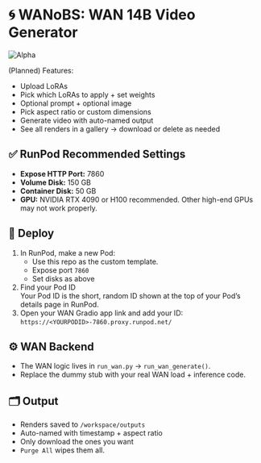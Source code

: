 # 🌀 WANoBS: WAN 14B Video Generator
![Alpha](https://img.shields.io/badge/status-alpha-orange)

(Planned) Features:
- Upload LoRAs  
- Pick which LoRAs to apply + set weights  
- Optional prompt + optional image  
- Pick aspect ratio or custom dimensions  
- Generate video with auto-named output  
- See all renders in a gallery → download or delete as needed

## ✅ RunPod Recommended Settings

- **Expose HTTP Port:** 7860  
- **Volume Disk:** 150 GB  
- **Container Disk:** 50 GB
- **GPU:** NVIDIA RTX 4090 or H100 recommended. Other high-end GPUs may not work properly.

## 🚀 Deploy
 
1. In RunPod, make a new Pod:
   - Use this repo as the custom template.
   - Expose port `7860`
   - Set disks as above
2. Find your Pod ID  
Your Pod ID is the short, random ID shown at the top of your Pod’s details page in RunPod.  
3. Open your WAN Gradio app link and add your ID: 
`https://<YOURPODID>-7860.proxy.runpod.net/`

## ⚙️ WAN Backend

- The WAN logic lives in `run_wan.py` → `run_wan_generate()`.  
- Replace the dummy stub with your real WAN load + inference code.

## 🗂️ Output

- Renders saved to `/workspace/outputs`  
- Auto-named with timestamp + aspect ratio  
- Only download the ones you want  
- `Purge All` wipes them all.
